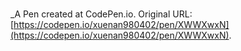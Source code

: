 # 
 _A Pen created at CodePen.io. Original URL: [https://codepen.io/xuenan980402/pen/XWWXwxN](https://codepen.io/xuenan980402/pen/XWWXwxN).

 